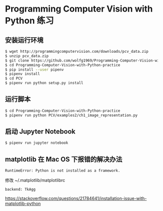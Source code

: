 # Programming Computer Vision with Python 练习

## 安装运行环境
```bash
$ wget http://programmingcomputervision.com/downloads/pcv_data.zip
$ unzip pcv_data.zip
$ git clone https://github.com/wolfg1969/Programming-Computer-Vision-with-Python-practice.git
$ cd Programming-Computer-Vision-with-Python-practice
$ pip install --user pipenv
$ pipenv install
$ cd PCV
$ pipenv run python setup.py install
```
## 运行脚本
```bash
$ cd Programming-Computer-Vision-with-Python-practice
$ pipenv run python PCV/examples2/ch1_image_representation.py
```

## 启动 Jupyter Notebook
```bash
$ pipenv run jupyter notebook
```

## matplotlib 在 Mac OS 下报错的解决办法

```
RuntimeError: Python is not installed as a framework.
```

修改 ~/.matplotlib/matplotlibrc
```
backend: TkAgg
```

https://stackoverflow.com/questions/21784641/installation-issue-with-matplotlib-python
